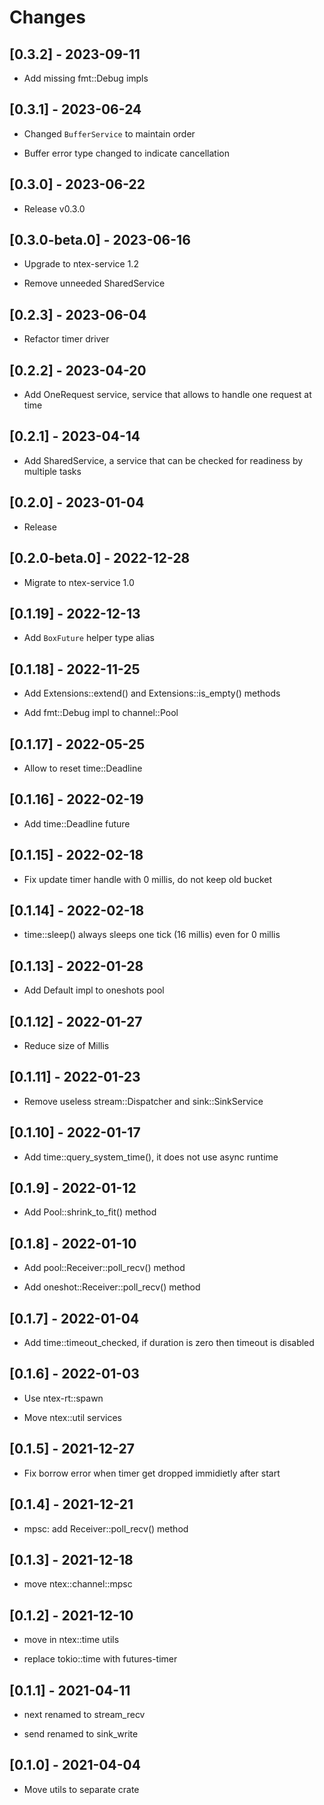 # Changes

## [0.3.2] - 2023-09-11

* Add missing fmt::Debug impls

## [0.3.1] - 2023-06-24

* Changed `BufferService` to maintain order

* Buffer error type changed to indicate cancellation

## [0.3.0] - 2023-06-22

* Release v0.3.0

## [0.3.0-beta.0] - 2023-06-16

* Upgrade to ntex-service 1.2

* Remove unneeded SharedService

## [0.2.3] - 2023-06-04

* Refactor timer driver

## [0.2.2] - 2023-04-20

* Add OneRequest service, service that allows to handle one request at time

## [0.2.1] - 2023-04-14

* Add SharedService, a service that can be checked for readiness by multiple tasks

## [0.2.0] - 2023-01-04

* Release

## [0.2.0-beta.0] - 2022-12-28

* Migrate to ntex-service 1.0

## [0.1.19] - 2022-12-13

* Add `BoxFuture` helper type alias

## [0.1.18] - 2022-11-25

* Add Extensions::extend() and Extensions::is_empty() methods

* Add fmt::Debug impl to channel::Pool

## [0.1.17] - 2022-05-25

* Allow to reset time::Deadline

## [0.1.16] - 2022-02-19

* Add time::Deadline future

## [0.1.15] - 2022-02-18

* Fix update timer handle with 0 millis, do not keep old bucket

## [0.1.14] - 2022-02-18

* time::sleep() always sleeps one tick (16 millis) even for 0 millis

## [0.1.13] - 2022-01-28

* Add Default impl to oneshots pool

## [0.1.12] - 2022-01-27

* Reduce size of Millis

## [0.1.11] - 2022-01-23

* Remove useless stream::Dispatcher and sink::SinkService

## [0.1.10] - 2022-01-17

* Add time::query_system_time(), it does not use async runtime

## [0.1.9] - 2022-01-12

* Add Pool::shrink_to_fit() method

## [0.1.8] - 2022-01-10

* Add pool::Receiver::poll_recv() method

* Add oneshot::Receiver::poll_recv() method

## [0.1.7] - 2022-01-04

* Add time::timeout_checked, if duration is zero then timeout is disabled

## [0.1.6] - 2022-01-03

* Use ntex-rt::spawn

* Move ntex::util services

## [0.1.5] - 2021-12-27

* Fix borrow error when timer get dropped immidietly after start

## [0.1.4] - 2021-12-21

* mpsc: add Receiver::poll_recv() method

## [0.1.3] - 2021-12-18

* move ntex::channel::mpsc

## [0.1.2] - 2021-12-10

* move in ntex::time utils

* replace tokio::time with futures-timer

## [0.1.1] - 2021-04-11

* next renamed to stream_recv

* send renamed to sink_write

## [0.1.0] - 2021-04-04

* Move utils to separate crate
